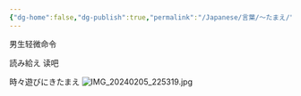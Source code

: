 ```yaml
---
{"dg-home":false,"dg-publish":true,"permalink":"/Japanese/言葉/〜たまえ/","dgPassFrontmatter":true}
---
```



男生轻微命令

読み給え
读吧

時々遊びにきたまえ
![IMG_20240205_225319.jpg](/img/user/resources/%E8%91%AC%E9%80%81%E3%81%AE%E3%83%95%E3%83%AA%E3%83%BC%E3%83%AC%E3%83%B3/IMG_20240205_225319.jpg)


